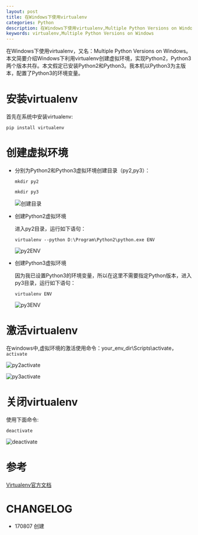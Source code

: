 ```yaml
---
layout: post
title: 在Windows下使用virtualenv
categories: Python
description: 在Windows下使用virtualenv,Multiple Python Versions on Windows
keywords: virtualenv,Multiple Python Versions on Windows
---
```


在Windows下使用virtualenv，又名：Multiple Python Versions on Windows。本文简要介绍Windows下利用virtualenv创建虚拟环境，实现Python2，Python3两个版本共存。本文假定已安装Python2和Python3。我本机以Python3为主版本，配置了Python3的环境变量。
# 安装virtualenv
首先在系统中安装virtualenv:

``` pip install virtualenv ```
# 创建虚拟环境
* 分别为Python2和Python3虚拟环境创建目录（py2,py3）：

  ``` mkdir py2 ```

  ``` mkdir py3 ```

  ![创建目录](https://github.com/JeetChan/jeetchan.github.io/blob/master/images/posts/python/2017-08-07-mkdir.png)
* 创建Python2虚拟环境

  进入py2目录，运行如下语句：

  ``` virtualenv --python D:\Program\Python2\python.exe ENV ```

  ![py2ENV](https://github.com/JeetChan/jeetchan.github.io/blob/master/images/posts/python/2017-08-07-py2ENV.png)
* 创建Python3虚拟环境

   因为我已设置Python3的环境变量，所以在这里不需要指定Python版本，进入py3目录，运行如下语句：

  ``` virtualenv ENV ```

  ![py3ENV](https://github.com/JeetChan/jeetchan.github.io/blob/master/images/posts/python/2017-08-07-py3ENV.png)
# 激活virtualenv

  在windows中,虚拟环境的激活使用命令：your_env_dir\Scripts\activate，``` activate ```

  ![py2activate](https://github.com/JeetChan/jeetchan.github.io/blob/master/images/posts/python/2017-08-07-py2activate.png)

  ![py3activate](https://github.com/JeetChan/jeetchan.github.io/blob/master/images/posts/python/2017-08-07-py3activate.png)

# 关闭virtualenv
使用下面命令:

``` deactivate ```

![deactivate](https://github.com/JeetChan/jeetchan.github.io/blob/master/images/posts/python/2017-08-07-deactivate.png)
# 参考
[Virtualenv官方文档](https://virtualenv.pypa.io/en/stable/)
# CHANGELOG
* 170807 创建
